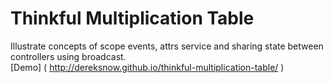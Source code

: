 Thinkful Multiplication Table 
==============================
Illustrate concepts of scope events, attrs service and sharing state between
controllers using broadcast.  
[Demo] ( http://dereksnow.github.io/thinkful-multiplication-table/ )
